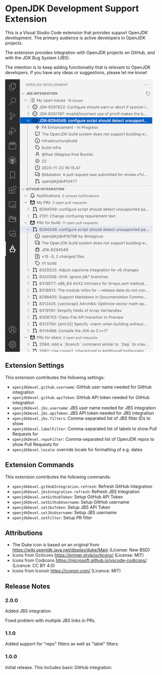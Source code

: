 # OpenJDK Development Support Extension

This is a Visual Studio Code extension that provides support OpenJDK
development. The primary audience is active developers in OpenJDK projects.

The extension provides integration with OpenJDK projects on GitHub, and with
the JDK Bug System (JBS).

The intention is to keep adding functionality that is relevant to OpenJDK
developers. If you have any ideas or suggestions, please let me know!

![Screenshot](media/screenshot.png)

## Extension Settings

This extension contributes the following settings:

* `openjdkDevel.github.username`: GitHub user name needed for GitHub integration
* `openjdkDevel.github.apiToken`: GitHub API token needed for GitHub integration
* `openjdkDevel.jbs.username`: JBS user name needed for JBS integration
* `openjdkDevel.jbs.apiToken`: JBS API token needed for JBS integration
* `openjdkDevel.jbs.filters`: Comma-separated list of JBS filter IDs to show
* `openjdkDevel.labelFilter`: Comma-separated list of labels to show Pull Requests for
* `openjdkDevel.repoFilter`: Comma-separated list of OpenJDK repos to show Pull Requests for
* `openjdkDevel.locale`: override locale for formatting of e.g. dates

## Extension Commands

This extension contributes the following commands:

* `openjdkDevel.gitHubIntegration.refresh`: Refresh GitHub Integration
* `openjdkDevel.jbsIntegration.refresh`: Refresh JBS Integration
* `openjdkDevel.setGithubToken`: Setup GitHub API Token
* `openjdkDevel.setGithubUsername`: Setup GitHub username
* `openjdkDevel.setJbsToken`: Setup JBS API Token
* `openjdkDevel.setJbsUsername`: Setup JBS username
* `openjdkDevel.setFilter`: Setup PR filter

## Attributions

* The Duke icon is based on an original from https://wiki.openjdk.java.net/display/duke/Main (License: New BSD)
* Icons from Octicons https://primer.style/octicons/ (License: MIT)
* Icons from Codicons https://microsoft.github.io/vscode-codicons/ (Licence: CC BY 4.0)
* Icons from Iconoir https://iconoir.com/ (Licence: MIT)

## Release Notes

### 2.0.0

Added JBS integration.

Fixed problem with multiple JBS links in PRs.

### 1.1.0

Added support for "repo" filters as well as "label" filters.

### 1.0.0

Initial release. This includes basic GitHub integration.
